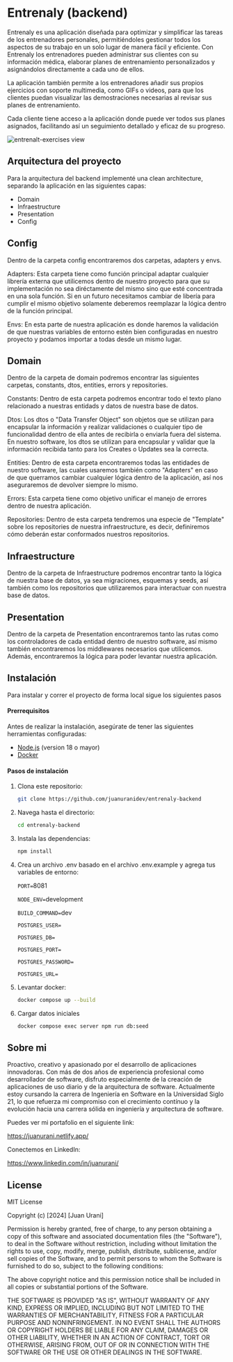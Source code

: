 # Entrenaly (backend)

Entrenaly es una aplicación diseñada para optimizar y simplificar las tareas de los entrenadores personales, permitiéndoles gestionar todos los aspectos de su trabajo en un solo lugar de manera fácil y eficiente. Con Entrenaly los entrenadores pueden administrar sus clientes con su información médica, elaborar planes de entrenamiento personalizados y asignándolos directamente a cada uno de ellos.

La aplicación también permite a los entrenadores añadir sus propios ejercicios con soporte multimedia, como GIFs o videos, para que los clientes puedan visualizar las demostraciones necesarias al revisar sus planes de entrenamiento.

Cada cliente tiene acceso a la aplicación donde puede ver todos sus planes asignados, facilitando así un seguimiento detallado y eficaz de su progreso.

![entrenalt-exercises view](https://github.com/juanuranidev/entrenaly-frontend/assets/96846723/dd4e706c-6e1d-4ac8-91d5-07fda6245003)

## Arquitectura del proyecto

Para la arquitectura del backend implementé una clean architecture, separando la aplicación en las siguientes capas:

- Domain
- Infraestructure
- Presentation
- Config

## Config

Dentro de la carpeta config encontraremos dos carpetas, adapters y envs.

Adapters:
Esta carpeta tiene como función principal adaptar cualquier librería externa que utilicemos dentro de nuestro proyecto para que su implementación no sea diréctamente del mismo sino que esté concentrada en una sola función. Si en un futuro necesitamos cambiar de libería para cumplir el mismo objetivo solamente deberemos reemplazar la lógica dentro de la función principal.

Envs:
En esta parte de nuestra aplicación es donde haremos la validación de que nuestras variables de entorno estén bien configuradas en nuestro proyecto y podamos importar a todas desde un mismo lugar.

## Domain

Dentro de la carpeta de domain podremos encontrar las siguientes carpetas, constants, dtos, entities, errors y repositories.

Constants:
Dentro de esta carpeta podremos encontrar todo el texto plano relacionado a nuestras entidads y datos de nuestra base de datos.

Dtos:
Los dtos o "Data Transfer Object" son objetos que se utilizan para encapsular la información y realizar validaciones o cualquier tipo de funcionalidad dentro de ella antes de recibirla o enviarla fuera del sistema. En nuestro software, los dtos se utilizan para encapsular y validar que la información recibida tanto para los Creates o Updates sea la correcta.

Entities:
Dentro de esta carpeta encontraremos todas las entidades de nuestro software, las cuales usaremos también como "Adapters" en caso de que querramos cambiar cualquier lógica dentro de la aplicación, así nos aseguraremos de devolver siempre lo mismo.

Errors:
Esta carpeta tiene como objetivo unificar el manejo de errores dentro de nuestra aplicación.

Repositories:
Dentro de esta carpeta tendremos una especie de "Template" sobre los repositories de nuestra infraestructure, es decir, definiremos cómo deberán estar conformados nuestros repositorios.

## Infraestructure

Dentro de la carpeta de Infraestructure podremos encontrar tanto la lógica de nuestra base de datos, ya sea migraciones, esquemas y seeds, así también como los repositorios que utilizaremos para interactuar con nuestra base de datos.

## Presentation

Dentro de la carpeta de Presentation encontraremos tanto las rutas como los controladores de cada entidad dentro de nuestro software, así mismo también encontraremos los middlewares necesarios que utilicemos. Además, encontraremos la lógica para poder levantar nuestra aplicación.

## Instalación

Para instalar y correr el proyecto de forma local sigue los siguientes pasos

#### Prerrequisitos

Antes de realizar la instalación, asegúrate de tener las siguientes herramientas configuradas:

- [Node.js](https://nodejs.org/) (version 18 o mayor)
- [Docker](https://www.docker.com/)

#### Pasos de instalación

1. Clona este repositorio:
   ```bash
   git clone https://github.com/juanuranidev/entrenaly-backend
   ```
2. Navega hasta el directorio:
   ```bash
   cd entrenaly-backend
   ```
3. Instala las dependencias:
   ```bash
   npm install
   ```
4. Crea un archivo .env basado en el archivo .env.example y agrega tus variables de entorno:

   `PORT=`8081

   `NODE_ENV=`development

   `BUILD_COMMAND=`dev

   `POSTGRES_USER=`

   `POSTGRES_DB=`

   `POSTGRES_PORT=`

   `POSTGRES_PASSWORD=`

   `POSTGRES_URL=`

5. Levantar docker:
   ```bash
   docker compose up --build
   ```
6. Cargar datos iniciales
   ```bash
   docker compose exec server npm run db:seed
   ```

## Sobre mi

Proactivo, creativo y apasionado por el desarrollo de aplicaciones innovadoras. Con más de dos años de experiencia profesional como desarrollador de software, disfruto especialmente de la creación de aplicaciones de uso diario y de la arquitectura de software. Actualmente estoy cursando la carrera de Ingeniería en Software en la Universidad Siglo 21, lo que refuerza mi compromiso con el crecimiento contínuo y la evolución hacia una carrera sólida en ingeniería y arquitectura de software.

Puedes ver mi portafolio en el siguiente link:

https://juanurani.netlify.app/

Conectemos en LinkedIn:

https://www.linkedin.com/in/juanurani/

## License

MIT License

Copyright (c) [2024] [Juan Urani]

Permission is hereby granted, free of charge, to any person obtaining a copy
of this software and associated documentation files (the "Software"), to deal
in the Software without restriction, including without limitation the rights
to use, copy, modify, merge, publish, distribute, sublicense, and/or sell
copies of the Software, and to permit persons to whom the Software is
furnished to do so, subject to the following conditions:

The above copyright notice and this permission notice shall be included in all
copies or substantial portions of the Software.

THE SOFTWARE IS PROVIDED "AS IS", WITHOUT WARRANTY OF ANY KIND, EXPRESS OR
IMPLIED, INCLUDING BUT NOT LIMITED TO THE WARRANTIES OF MERCHANTABILITY,
FITNESS FOR A PARTICULAR PURPOSE AND NONINFRINGEMENT. IN NO EVENT SHALL THE
AUTHORS OR COPYRIGHT HOLDERS BE LIABLE FOR ANY CLAIM, DAMAGES OR OTHER
LIABILITY, WHETHER IN AN ACTION OF CONTRACT, TORT OR OTHERWISE, ARISING FROM,
OUT OF OR IN CONNECTION WITH THE SOFTWARE OR THE USE OR OTHER DEALINGS IN THE
SOFTWARE.
